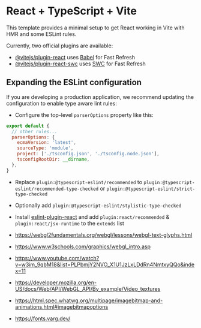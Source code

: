 # React + TypeScript + Vite

This template provides a minimal setup to get React working in Vite with HMR and some ESLint rules.

Currently, two official plugins are available:

- [@vitejs/plugin-react](https://github.com/vitejs/vite-plugin-react/blob/main/packages/plugin-react/README.md) uses [Babel](https://babeljs.io/) for Fast Refresh
- [@vitejs/plugin-react-swc](https://github.com/vitejs/vite-plugin-react-swc) uses [SWC](https://swc.rs/) for Fast Refresh

## Expanding the ESLint configuration

If you are developing a production application, we recommend updating the configuration to enable type aware lint rules:

- Configure the top-level `parserOptions` property like this:

```js
export default {
  // other rules...
  parserOptions: {
    ecmaVersion: 'latest',
    sourceType: 'module',
    project: ['./tsconfig.json', './tsconfig.node.json'],
    tsconfigRootDir: __dirname,
  },
}
```

- Replace `plugin:@typescript-eslint/recommended` to `plugin:@typescript-eslint/recommended-type-checked` or `plugin:@typescript-eslint/strict-type-checked`
- Optionally add `plugin:@typescript-eslint/stylistic-type-checked`
- Install [eslint-plugin-react](https://github.com/jsx-eslint/eslint-plugin-react) and add `plugin:react/recommended` & `plugin:react/jsx-runtime` to the `extends` list



- https://webgl2fundamentals.org/webgl/lessons/webgl-text-glyphs.html
- https://www.w3schools.com/graphics/webgl_intro.asp
- https://www.youtube.com/watch?v=w3im_9qbM18&list=PLPbmjY2NVO_X1U1JzLxLDdRn4NmtxyQQo&index=11
- https://developer.mozilla.org/en-US/docs/Web/API/WebGL_API/By_example/Video_textures
- https://html.spec.whatwg.org/multipage/imagebitmap-and-animations.html#imagebitmapoptions
- https://fonts.varg.dev/